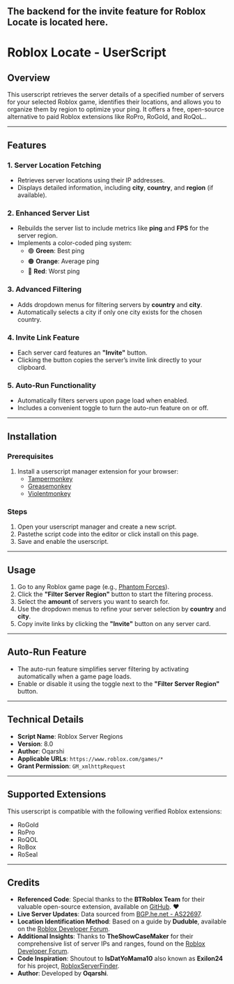 ## The backend for the invite feature for Roblox Locate is located here.





# **Roblox Locate - UserScript**

## **Overview**  
This userscript retrieves the server details of a specified number of servers for your selected Roblox game, identifies their locations, and allows you to organize them by region to optimize your ping. It offers a free, open-source alternative to paid Roblox extensions like RoPro, RoGold, and RoQoL..

---

## **Features**  

### **1. Server Location Fetching**  
- Retrieves server locations using their IP addresses.  
- Displays detailed information, including **city**, **country**, and **region** (if available).  

### **2. Enhanced Server List**  
- Rebuilds the server list to include metrics like **ping** and **FPS** for the server region. 
- Implements a color-coded ping system:  
  - 🟢 **Green**: Best ping  
  - 🟠 **Orange**: Average ping  
  - 🔴 **Red**: Worst ping  

### **3. Advanced Filtering**  
- Adds dropdown menus for filtering servers by **country** and **city**.  
- Automatically selects a city if only one city exists for the chosen country.  

### **4. Invite Link Feature**  
- Each server card features an **"Invite"** button.  
- Clicking the button copies the server’s invite link directly to your clipboard.  

### **5. Auto-Run Functionality**  
- Automatically filters servers upon page load when enabled.  
- Includes a convenient toggle to turn the auto-run feature on or off.  

---

## **Installation**  

### Prerequisites  
1. Install a userscript manager extension for your browser:  
   - [Tampermonkey](https://www.tampermonkey.net/)  
   - [Greasemonkey](https://www.greasespot.net/)  
   - [Violentmonkey](https://violentmonkey.github.io/)

### Steps  
1. Open your userscript manager and create a new script.  
2. Pastethe script code into the editor or click install on this page.  
3. Save and enable the userscript.  

---

## **Usage**  

1. Go to any Roblox game page (e.g., [Phantom Forces](https://www.roblox.com/games/292439477/Christmas-Update-Phantom-Forces)).  
2. Click the **"Filter Server Region"** button to start the filtering process. 
3. Select the **amount** of servers you want to search for.
4. Use the dropdown menus to refine your server selection by **country** and **city**.  
5. Copy invite links by clicking the **"Invite"** button on any server card.  

---

## **Auto-Run Feature**  

- The auto-run feature simplifies server filtering by activating automatically when a game page loads.  
- Enable or disable it using the toggle next to the **"Filter Server Region"** button.  

---

## **Technical Details**  

- **Script Name**: Roblox Server Regions  
- **Version**: 8.0  
- **Author**: Oqarshi  
- **Applicable URLs**: `https://www.roblox.com/games/*`  
- **Grant Permission**: `GM_xmlhttpRequest`  

---

## **Supported Extensions**  
This userscript is compatible with the following verified Roblox extensions:  
- RoGold  
- RoPro  
- RoQOL  
- RoBox  
- RoSeal  

---

## **Credits**  

- **Referenced Code**: Special thanks to the **BTRoblox Team** for their valuable open-source extension, available on [GitHub](https://github.com/AntiBoomz/BTRoblox). ❤️    
- **Live Server Updates**: Data sourced from [BGP.he.net - AS22697](https://bgp.he.net/AS22697#_prefixes).  
- **Location Identification Method**: Based on a guide by **Duduble**, available on the [Roblox Developer Forum](https://devforum.roblox.com/t/how-to-find-the-server-region-from-the-website/2862705/5).  
- **Additional Insights**: Thanks to **TheShowCaseMaker** for their comprehensive list of server IPs and ranges, found on the [Roblox Developer Forum](https://devforum.roblox.com/t/all-roblox-server-ips-and-ranges/1802411).  
- **Code Inspiration**: Shoutout to **IsDatYoMama10** also known as **Exilon24** for his project, [RobloxServerFinder](https://github.com/Exilon24/RobloxServerFinder).  
- **Author**: Developed by **Oqarshi**.
